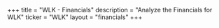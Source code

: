 +++
title = "WLK - Financials"
description = "Analyze the Financials for WLK"
ticker = "WLK"
layout = "financials"
+++

